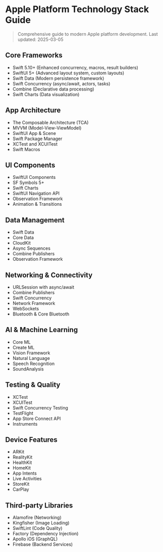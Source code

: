 # Apple Platform Technology Stack Guide

> Comprehensive guide to modern Apple platform development.
> Last updated: 2025-03-05

## Core Frameworks

- Swift 5.10+ (Enhanced concurrency, macros, result builders)
- SwiftUI 5+ (Advanced layout system, custom layouts)
- Swift Data (Modern persistence framework)
- Swift Concurrency (async/await, actors, tasks)
- Combine (Declarative data processing)
- Swift Charts (Data visualization)

## App Architecture

- The Composable Architecture (TCA)
- MVVM (Model-View-ViewModel)
- SwiftUI App & Scene
- Swift Package Manager
- XCTest and XCUITest
- Swift Macros

## UI Components

- SwiftUI Components
- SF Symbols 5+
- Swift Charts
- SwiftUI Navigation API
- Observation Framework
- Animation & Transitions

## Data Management

- Swift Data
- Core Data
- CloudKit
- Async Sequences
- Combine Publishers
- Observation Framework

## Networking & Connectivity

- URLSession with async/await
- Combine Publishers
- Swift Concurrency
- Network Framework
- WebSockets
- Bluetooth & Core Bluetooth

## AI & Machine Learning

- Core ML
- Create ML
- Vision Framework
- Natural Language
- Speech Recognition
- SoundAnalysis

## Testing & Quality

- XCTest
- XCUITest
- Swift Concurrency Testing
- TestFlight
- App Store Connect API
- Instruments

## Device Features

- ARKit
- RealityKit
- HealthKit
- HomeKit
- App Intents
- Live Activities
- StoreKit
- CarPlay

## Third-party Libraries

- Alamofire (Networking)
- Kingfisher (Image Loading)
- SwiftLint (Code Quality)
- Factory (Dependency Injection)
- Apollo iOS (GraphQL)
- Firebase (Backend Services)
